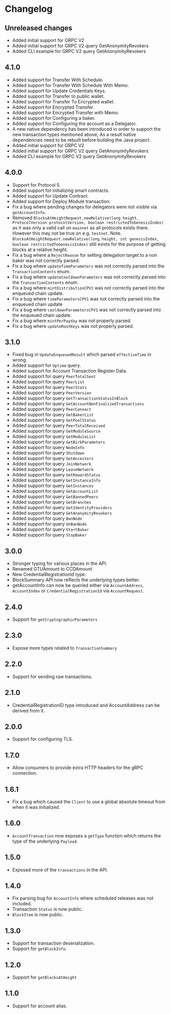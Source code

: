 # Changelog

## Unreleased changes
- Added initial support for GRPC V2
- Added initial support for GRPC V2 query GetAnonymityRevokers
- Added CLI example for GRPC V2 query GetAnonymityRevokers

## 4.1.0
- Added support for Transfer With Schedule.
- Added support for Transfer With Schedule With Memo.
- Added support for Update Credentials Keys.
- Added support for Transfer to public wallet.
- Added support for Transfer To Encrypted wallet.
- Added support for Encrypted Transfer.
- Added support for Encrypted Transfer with Memo.
- Added support for Configuring a baker.
- Added support for Configuring the account as a Delegator.
- A new native dependency has been introduced in order to support the new transaction types mentioned above,
  As a result native dependencies need to be rebuilt before building the Java project.
- Added initial support for GRPC V2
- Added initial support for GRPC V2 query GetAnonymityRevokers
- Added CLI example for GRPC V2 query GetAnonymityRevokers

## 4.0.0
- Support for Protocol 5.
- Added support for initializing smart contracts.
- Added support for Update Contract.
- Added support for Deploy Module transaction.
- Fix a bug where pending changes for delegators were not visible via `getAccountInfo`.
- Removed `BlocksAtHeightRequest.newRelative(long height, ProtocolVersion protocolVersion, boolean restrictedToGenesisIndex)`
  as it was only a valid call on `mainnet` as all protocols exists there. However this may not be true on e.g. `testnet`.
  Note. `BlocksAtHeightRequest.newRelative(long height, int genesisIndex, boolean restrictedToGenesisIndex)` still exists for the purpose
  of getting blocks at a relative height.
- Fix a bug where a `RejectReason` for setting delegation target to a non baker was not correctly parsed.
- Fix a bug where `updateTimeParameters` was not correctly parsed into the `TransactionContents` enum.
- Fix a bug where `updateCooldownParameters` was not correctly parsed into the `TransactionContents` enum.
- Fix a bug where `mintDistributionCPV1` was not correctly parsed into the enqueued chain update.
- Fix a bug where `timeParametersCPV1` was not correctly parsed into the enqueued chain update
- Fix a bug where `cooldownParametersCPV1` was not correctly parsed into the enqueued chain update.
- Fix a bug where `mintPerPayday` was not properly parsed.
- Fix a bug where `updateRootKeys` was not properly parsed.

## 3.1.0

- Fixed bug in `UpdateEnqueuedResult` which parsed `effectiveTime` in wrong.
- Added support for `Uptime` query.
- Added support for Account Transaction Register Data.
- Added support for query `PeerTotalSent`
- Added support for query `PeerList`
- Added support for query `PeerStats`
- Added support for query `PeerVersion`
- Added support for query `GetTransactionStatusInBlock`
- Added support for query `GetAccountNonFinalizedTransactions`
- Added support for query `PeerConnect`
- Added support for query `GetBakerList`
- Added support for query `GetPoolStatus`
- Added support for query `PeerTotalReceived`
- Added support for query `GetModuleSource`
- Added support for query `GetModuleList`
- Added support for query `GetBirkParameters`
- Added support for query `NodeInfo`
- Added support for query `Shutdown`
- Added support for query `GetAncestors`
- Added support for query `JoinNetwork`
- Added support for query `LeaveNetwork`
- Added support for query `GetRewardStatus`
- Added support for query `GetInstanceInfo`
- Added support for query `GetInstances`
- Added support for query `GetAccountList`
- Added support for query `GetBannedPeers`
- Added support for query `GetBranches`
- Added support for query `GetIdentityProviders`
- Added support for query `GetAnonymityRevokers`
- Added support for query `BanNode`
- Added support for query `UnBanNode`
- Added support for query `StartBaker`
- Added support for query `StopBaker`

## 3.0.0
- Stronger typing for various places in the API. 
- Renamed GTUAmount to CCDAmount
- New CredentialRegistrationId type.
- BlockSummary API now reflects the underlying types better.
- getAccountInfo can now be queried either via `AccountAddress`, `AccountIndex` or `CredentialRegistrationId` via `AccountRequest`.

## 2.4.0
- Support for `getCryptographicParameters`

## 2.3.0
- Expose more types related to `TransactionSummary`

## 2.2.0
- Support for sending raw transactions.

## 2.1.0
- CredentialRegistrationID type introduced and AccountAddress can be derived from it.

## 2.0.0
- Support for configuring TLS.

## 1.7.0
- Allow consumers to provide extra HTTP headers for the gRPC connection.

## 1.6.1
- Fix a bug which caused the `Client` to use a global absolute timeout from when it was initialized.

## 1.6.0
- `AccountTransaction` now exposes a `getType` function which
   returns the type of the underlying `Payload`.

## 1.5.0
- Exposed more of the `transactions` in the API.

## 1.4.0
- Fix parsing bug for `AccountInfo` where scheduled releases was not included.
- Transaction `Status` is now public.
- `BlockItem` is now public.

## 1.3.0
- Support for transaction deserialization.
- Support for `getBlockInfo`.

## 1.2.0
- Support for `getBlocksAtHeight`

## 1.1.0
- Support for account alias.
